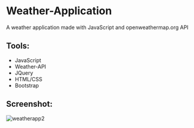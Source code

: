 # Weather-Application
A weather application made with JavaScript and openweathermap.org API

## Tools:
* JavaScript
* Weather-API
* JQuery
* HTML/CSS
* Bootstrap

## Screenshot:
![weatherapp2](https://user-images.githubusercontent.com/61515279/130211799-1dbf8bb3-d062-4164-ac38-a73ce2237582.PNG)



